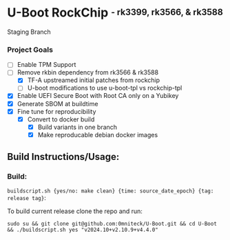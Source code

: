 # U-Boot RockChip <sup><sub>- rk3399, rk3566, & rk3588</sub></sup>
Staging Branch

### Project Goals
* [ ] Enable TPM Support
* [ ] Remove rkbin dependency from rk3566 & rk3588
  * [x] TF-A upstreamed initial patches from rockchip
  * [ ] U-boot modifications to use u-boot-tpl vs rockchip-tpl
* [x] Enable UEFI Secure Boot with Root CA only on a Yubikey
* [x] Generate SBOM at buildtime
* [x] Fine tune for reproducibility
  * [x] Convert to docker build
    * [x] Build variants in one branch
    * [x] Make reproducable debian docker images

## Build Instructions/Usage:

### Build:

`buildscript.sh {yes/no: make clean} {time: source_date_epoch} {tag: release tag}`:

To build current release clone the repo and run:

```sudo su && git clone git@github.com:0mniteck/U-Boot.git && cd U-Boot && ./buildscript.sh yes "v2024.10+v2.10.9+v4.4.0"```
